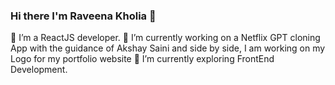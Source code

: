 ### Hi there I'm Raveena Kholia 👋

🔭 I’m a ReactJS developer.
🔭 I’m currently working on a Netflix GPT cloning App with the guidance of Akshay Saini and side by side, I am working on my Logo for my  portfolio website
🌱 I’m currently exploring FrontEnd Development.


<!--
**Raveenakholia/Raveenakholia** is a ✨ _special_ ✨ repository because its `README.md` (this file) appears on your GitHub profile.

Here are some ideas to get you started:

- 🔭 I’m currently working on ...
- 🌱 I’m currently learning ...
- 👯 I’m looking to collaborate on ...
- 🤔 I’m looking for help with ...
- 💬 Ask me about ...
- 📫 How to reach me: ...
- 😄 Pronouns: ...
- ⚡ Fun fact: ...
-->
